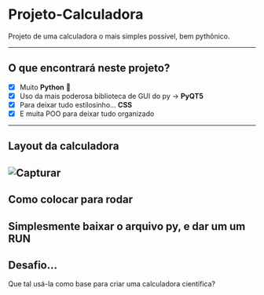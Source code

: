 # Projeto-Calculadora #
 Projeto de uma calculadora o mais simples possível, bem pythônico.
 
 
 
 
 ---
 ## O que encontrará neste projeto? 
- [x] Muito **Python** 🐍
- [x] Uso da mais poderosa biblioteca de GUI do py -> **PyQT5**
- [x] Para deixar tudo estilosinho... **CSS**
- [x] E muita POO para deixar tudo organizado

---
## Layout da calculadora ##
![Capturar](https://user-images.githubusercontent.com/79011974/113586383-cfc82200-9603-11eb-9ae3-e42a4f04c982.PNG)
---
## Como colocar para rodar ##
Simplesmente baixar o arquivo py, e dar um um **RUN**
---
## Desafio... ##
Que tal usá-la como base para criar uma calculadora científica? 
